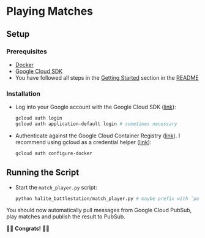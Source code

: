 # Playing Matches

## Setup

### Prerequisites

* [Docker](https://docs.docker.com/get-docker/)
* [Google Cloud SDK](https://cloud.google.com/sdk/install)
* You have followed all steps in the [Getting Started](../README.md##Getting-Started) section in the [README](../README.md)

### Installation

* Log into your Google account with the Google Cloud SDK ([link](https://cloud.google.com/sdk/docs/authorizing)):

    ```sh
    gcloud auth login
    gcloud auth application-default login # sometimes necessary
    ```

- Authenticate against the Google Cloud Container Registry ([link](https://cloud.google.com/container-registry/docs/advanced-authentication)). I recommend using gcloud as a credential helper ([link](https://cloud.google.com/container-registry/docs/advanced-authentication#gcloud-helper)):

    ```sh
    gcloud auth configure-docker
    ```

## Running the Script

* Start the `match_player.py` script:

    ```sh
    python halite_battlestation/match_player.py # maybe prefix with `poetry run`
    ```

You should now automatically pull messages from Google Cloud PubSub, play matches and publish the result to PubSub.

👾👾 **Congrats!** 👾👾
